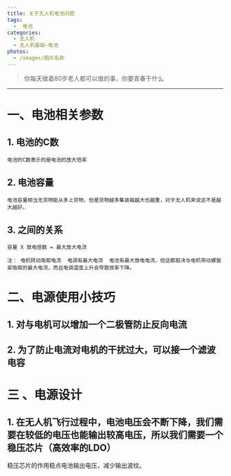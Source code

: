 ```yaml
---
title: 关于无人机电池问题  
tags:
  -  电池
categories:
  - 无人机
  - 无人机基础-电池
photos:
  - /images/图片名称
---
```


<blockquote class="blockquote-center"> 你每天做着80岁老人都可以做的事，你要青春干什么</blockquote>

---


# 一、电池相关参数

## 1. 电池的C数 

    电池的C数表示的是电池的放大倍率
    
	
## 2. 电池容量

    电池容量相当无货物能从多上货物，但是货物越多集装箱越大也越重，对于无人机来说这不是越大越好。
    
	
## 3. 之间的关系

    容量 X 放电倍数 = 最大放大电流
    
    注： 电机转动吸取电流  电调有最大电流  电池有最大放电电流，但这都取决与电机带动螺旋桨吸取的最大电流，而且电调温度上升会导致效率下降。
    
	
# 二、电源使用小技巧


## 1. 对与电机可以增加一个二极管防止反向电流


## 2. 为了防止电流对电机的干扰过大，可以接一个滤波电容



# 三 、电源设计


## 1. 在无人机飞行过程中，电池电压会不断下降，我们需要在较低的电压也能输出较高电压，所以我们需要一个稳压芯片（高效率的LDO）


稳压芯片的作用稳点电池输出电压，减少输出波纹。




